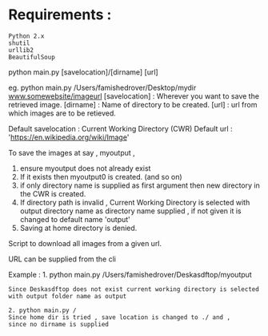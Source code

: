 # Requirements :
	Python 2.x
	shutil
	urllib2
	BeautifulSoup


python main.py [savelocation]/[dirname] [url]


eg. python main.py /Users/famishedrover/Desktop/mydir www.somewebsite/imageurl
[savelocation] 	: Wherever you want to save the retrieved image.
[dirname] 		: Name of directory to be created.
[url] 			: url from which images are to be retieved.

Default savelocation 	: Current Working Directory (CWR)
Default url 			: 'https://en.wikipedia.org/wiki/Image'

To save the images at say , myoutput , 
1. ensure myoutput does not already exist
2. If it exists then myoutput0 is created. (and so on)
3. if only directory name is supplied as first argument then new directory in the CWR 
	is created.
4. If directory path is invalid , Current Working Directory is selected with 
	output directory name as directory name supplied , if not given it is changed to 
	default name 'output'
5. Saving at home directory is denied.


Script to download all images from a given url.

URL can be supplied from the cli 


Example : 
	1. python main.py /Users/famishedrover/Deskasdftop/myoutput

	Since Deskasdftop does not exist current working directory is selected 
	with output folder name as output 
	
	2. python main.py /
	Since home dir is tried , save location is changed to ./ and ,
	since no dirname is supplied 